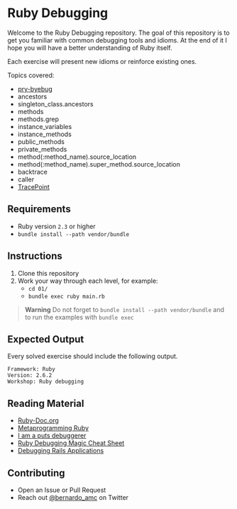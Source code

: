 # Ruby Debugging

Welcome to the Ruby Debugging repository. The goal of this repository is to get
you familiar with common debugging tools and idioms. At the end of it I hope you
will have a better understanding of Ruby itself.

Each exercise will present new idioms or reinforce existing ones.

Topics covered:

* [pry-byebug](https://github.com/deivid-rodriguez/pry-byebug)
* ancestors
* singleton_class.ancestors
* methods
* methods.grep
* instance_variables
* instance_methods
* public_methods
* private_methods
* method(:method_name).source_location
* method(:method_name).super_method.source_location
* backtrace
* caller
* [TracePoint](https://ruby-doc.org/core-2.6/TracePoint.html)

## Requirements

* Ruby version `2.3` or higher
* `bundle install --path vendor/bundle`

## Instructions

1. Clone this repository
2. Work your way through each level, for example:
    * `cd 01/`
    * `bundle exec ruby main.rb`

> **Warning**
> Do not forget to `bundle install --path vendor/bundle` and to run the examples with `bundle exec`

## Expected Output

Every solved exercise should include the following output.

```
Framework: Ruby
Version: 2.6.2
Workshop: Ruby debugging
```

## Reading Material

* [Ruby-Doc.org](https://ruby-doc.org/)
* [Metaprogramming Ruby](https://pragprog.com/book/ppmetr2/metaprogramming-ruby-2)
* [I am a puts debuggerer](https://tenderlovemaking.com/2016/02/05/i-am-a-puts-debuggerer.html)
* [Ruby Debugging Magic Cheat Sheet](https://www.schneems.com/2016/01/25/ruby-debugging-magic-cheat-sheet.html)
* [Debugging Rails Applications](https://edgeguides.rubyonrails.org/debugging_rails_applications.html)

## Contributing

* Open an Issue or Pull Request
* Reach out [@bernardo_amc](https://twitter.com/bernardo_amc) on Twitter
